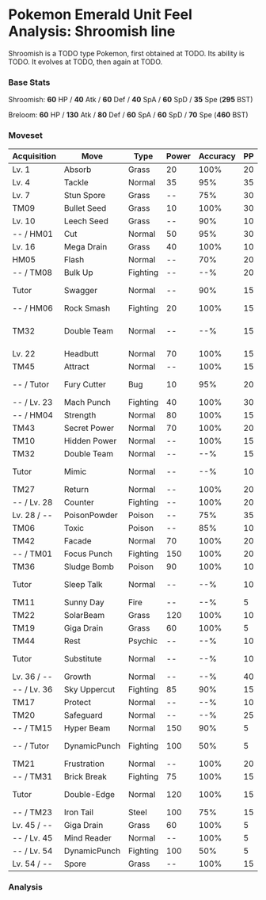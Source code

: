 # Pokemon Emerald Unit Feel Analysis: Shroomish line

Shroomish is a TODO type Pokemon, first obtained at TODO. Its ability is TODO. It evolves at TODO, then again at TODO.

### Base Stats

Shroomish: **60** HP / **40** Atk / **60** Def / **40** SpA / **60** SpD / **35** Spe (**295** BST)

Breloom: **60** HP / **130** Atk / **80** Def / **60** SpA / **60** SpD / **70** Spe (**460** BST)

### Moveset

|Acquisition|Move        |Type    |Power|Accuracy|PP |Notes                    |
|---        |---         |---     |---  |---     |---|---                      |
|Lv. 1      |Absorb      |Grass   |20   |100%    |20 |                         |
|Lv. 4      |Tackle      |Normal  |35   |95%     |35 |                         |
|Lv. 7      |Stun Spore  |Grass   |--   |75%     |30 |                         |
|TM09       |Bullet Seed |Grass   |10   |100%    |30 |                         |
|Lv. 10     |Leech Seed  |Grass   |--   |90%     |10 |                         |
|-- / HM01  |Cut         |Normal  |50   |95%     |30 |                         |
|Lv. 16     |Mega Drain  |Grass   |40   |100%    |10 |                         |
|HM05       |Flash       |Normal  |--   |70%     |20 |                         |
|-- / TM08  |Bulk Up     |Fighting|--   |--%     |20 |                         |
|Tutor      |Swagger     |Normal  |--   |90%     |15 |Emerald only             |
|-- / HM06  |Rock Smash  |Fighting|20   |100%    |15 |                         |
|TM32       |Double Team |Normal  |--   |--%     |15 |Buy at Game Corner       |
|Lv. 22     |Headbutt    |Normal  |70   |100%    |15 |                         |
|TM45       |Attract     |Normal  |--   |100%    |15 |                         |
|-- / Tutor |Fury Cutter |Bug     |10   |95%     |20 |Emerald only             |
|-- / Lv. 23|Mach Punch  |Fighting|40   |100%    |30 |                         |
|-- / HM04  |Strength    |Normal  |80   |100%    |15 |                         |
|TM43       |Secret Power|Normal  |70   |100%    |20 |                         |
|TM10       |Hidden Power|Normal  |--   |100%    |15 |                         |
|TM32       |Double Team |Normal  |--   |--%     |15 |                         |
|Tutor      |Mimic       |Normal  |--   |--%     |10 |Emerald only             |
|TM27       |Return      |Normal  |--   |100%    |20 |                         |
|-- / Lv. 28|Counter     |Fighting|--   |100%    |20 |                         |
|Lv. 28 / --|PoisonPowder|Poison  |--   |75%     |35 |                         |
|TM06       |Toxic       |Poison  |--   |85%     |10 |                         |
|TM42       |Facade      |Normal  |70   |100%    |20 |                         |
|-- / TM01  |Focus Punch |Fighting|150  |100%    |20 |                         |
|TM36       |Sludge Bomb |Poison  |90   |100%    |10 |                         |
|Tutor      |Sleep Talk  |Normal  |--   |--%     |10 |Emerald only             |
|TM11       |Sunny Day   |Fire    |--   |--%     |5  |                         |
|TM22       |SolarBeam   |Grass   |120  |100%    |10 |                         |
|TM19       |Giga Drain  |Grass   |60   |100%    |5  |                         |
|TM44       |Rest        |Psychic |--   |--%     |10 |                         |
|Tutor      |Substitute  |Normal  |--   |--%     |10 |Emerald only             |
|Lv. 36 / --|Growth      |Normal  |--   |--%     |40 |                         |
|-- / Lv. 36|Sky Uppercut|Fighting|85   |90%     |15 |                         |
|TM17       |Protect     |Normal  |--   |--%     |10 |                         |
|TM20       |Safeguard   |Normal  |--   |--%     |25 |                         |
|-- / TM15  |Hyper Beam  |Normal  |150  |90%     |5  |                         |
|-- / Tutor |DynamicPunch|Fighting|100  |50%     |5  |Emerald only             |
|TM21       |Frustration |Normal  |--   |100%    |20 |                         |
|-- / TM31  |Brick Break |Fighting|75   |100%    |15 |                         |
|Tutor      |Double-Edge |Normal  |120  |100%    |15 |Emerald only             |
|-- / TM23  |Iron Tail   |Steel   |100  |75%     |15 |                         |
|Lv. 45 / --|Giga Drain  |Grass   |60   |100%    |5  |                         |
|-- / Lv. 45|Mind Reader |Normal  |--   |100%    |5  |                         |
|-- / Lv. 54|DynamicPunch|Fighting|100  |50%     |5  |                         |
|Lv. 54 / --|Spore       |Grass   |--   |100%    |15 |                         |

### Analysis